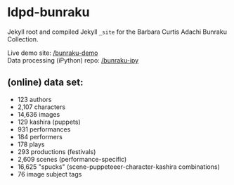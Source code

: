 # ldpd-bunraku
Jekyll root and compiled Jekyll `_site` for the Barbara Curtis Adachi Bunraku Collection.


Live demo site: [/bunraku-demo](https://cul.github.io/ldpd-bunraku)<br>
Data processing (iPython) repo: [/bunraku-ipy](https://github.com/mnyrop/bunraku-ipy)

## (online) data set:

- 123 authors
- 2,107 characters
- 14,636 images
- 129 kashira (puppets)
- 931 performances
- 184 performers
- 178 plays
- 293 productions (festivals)
- 2,609 scenes (performance-specific)
- 16,625 "spucks" (scene-puppeteeer-character-kashira combinations)
- 76 image subject tags
